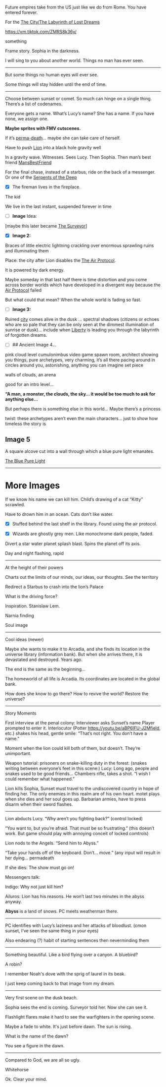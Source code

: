 Future empires take from the US just like we do from Rome. You have entered forever.

For the [The City/The Labyrinth of Lost Dreams](/p/10e73639c05f4ed1bc3262e2e8d8296c)

<https://vm.tiktok.com/ZMRS8k36y/>

something

Frame story. Sophia in the darkness.

I will sing to you about another world. Things no man has ever seen.

***

But some things no human eyes will ever see.

Some things will stay hidden until the end of time.

***

Choose between sunset or comet. So much can hinge on a single thing. There’s a list of codenames.

Everyone gets a name. What’s Lucy’s name? She has a name. If you have none, we assign one.

**Maybe sprites with FMV cutscenes.**

If it’s [perma-death](/p/1685a994ac7b4f0f9d79cad42388e2a4)… maybe she can take care of herself.

Have to push [Lion](/p/2001b9b679ed4d8abbd8cfb46998773c) into a black hole gravity well

In a gravity wave. Witnesses. Sees Lucy. Then Sophia. Then man’s best friend [MansBestFriend](/p/2e58a4c24f8e4bf2a6779f1fd191a209)

For the final chase, instead of a starbus, ride on the back of a messenger. Or one of the [Serpents of the Deep](/p/f118167e8a4f4bf58bfd839673c964c8)

*   [x] The fireman lives in the fireplace.

The kid

We live in the last instant, suspended forever in time

*   [ ] **Image** Idea:

\[maybe this later became [The Surveyor](/p/c7964e9075b3441eb4bd789fd283aa6a)]

*   [x] **Image 2:**

Braces of little electric lightning crackling over enormous sprawling ruins and illuminating them

Place: the city after Lion disables the [The Air Protocol](/p/39af5dfd7ca34fd2ad511129944e10c9).

It is powered by dark energy.

Maybe someday in that last half there is time distortion and you come across border worlds which have developed in a divergent way because the [Air Protocol](/p/39af5dfd7ca34fd2ad511129944e10c9) failed

But what could that mean? When the whole world is fading so fast.

*   [ ] **Image 3:**

Ruined [city](/p/10e73639c05f4ed1bc3262e2e8d8296c) comes alive in the dusk … spectral shadows (citizens or echoes who are so pale that they can be only seen at the dimmest illumination of sunrise or dusk)… include when [Liberty](/p/f92b3507b1bf46cc81c6c04fb40efa41) is leading you through the labyrinth of forgotten dreams.

*   [ ] \## Ancient Image 4…

pink cloud level cumulonimbus video game spawn room, architect showing you things, pure archetypes, very charming, it’s all there pacing around in circles around you, astonishing, anything you can imagine set piece

walls of clouds, an arena

good for an intro level…

**“A man, a monster, the clouds, the sky… it would be too much to ask for anything else…**

But perhaps there is something else in this world… Maybe there’s a princess

twist: these archetypes aren’t even the main characters… just to show how timeless the story is

## Image 5

A square alcove cut into a wall through which a blue pure light emanates.

[The Blue Pure Light](/p/4338fe85846e448a8de3cad2246860a5)

***

# More Images

If we know his name we can kill him. Child’s drawing of a cat “Kitty” scrawled.

Have to drown him in an ocean. Cats don’t like water.

*   [x] Stuffed behind the last shelf in the library. Found using the air protocol.

*   [x] Wizards are ghostly grey men. Like monochrome dark people, faded.

Divert a star water planet splash blast. Spins the planet off its axis.

Day and night flashing, rapid

***

At the height of their powers

Charts out the limits of our minds, our ideas, our thoughts. See the territory

Redirect a Starbus to crash into the lion’s Palace

What is the driving force?

Inspiration. Stanislaw Lem.

Narnia finding

Soul image

***

Cool ideas (newer)

Maybe she wants to make it to Arcadia, and she finds its location in the universe library (information bank). But when she arrives there, it is devastated and destroyed. Years ago.

The end is the same as the beginning…

The homeworld of all life is Arcadia. Its coordinates are located in the global bank.

How does she know to go there? How to revive the world? Restore the universe?

***

Story Moments

First interview at the penal colony:
Interviewer asks Sunset’s name
Player prompted to enter it.
Interlocutor (Potter <https://youtu.be/aBP6lFU-J2Mfield>, etc.) shakes his head, gentle smile:
“That’s not right. You don’t have a name."

Moment when the lion could kill both of them, but doesn’t. They’re unimportant.

Weapon tutorial: prisoners on snake-killing duty in the forest.
(snakes writing between everyone’s feet in this scene:)
Lucy: Long ago, people and snakes used to be good friends…
Chambers rifle, takes a shot.
“I wish I could remember what happened.”

Lion kills Sophia, Sunset must travel to the undiscovered country in hope of finding her. The only enemies in this realm are of his own heart.
motet plays when she dies and her soul goes up.
Barbarian armies, have to press disarm when their sword flashes.

***

Lion abducts Lucy. “Why aren’t you fighting back?” (control locked)

“You want to, but you’re afraid. That must be so frustrating.” (this doesn’t work. But game should play with annoying conceit of locked comtrols)

Lion nods to the Angels. “Send him to Abyss.”

“Take your hands off of the keyboard. Don’t… move.” (any input will result in her dying… permadeath

If she dies: The show must go on!

Messengers talk:

Indigo: Why not just kill him?

Ailuros: Lion has his reasons. He won’t last two minutes in the abyss anyway.

**Abyss** is a land of snows. PC meets weatherman there.

***

PC identifies with Lucy’s laziness and her attacks of bloodlust. (cmon sunset, I’ve seen the same thing in your eyes)

Also endearing (?) habit of starting sentences then neverminding them

***

Something beautiful. Like a bird flying over a canyon. A bluebird?

A robin?

I remember Noah's dove with the sprig of laurel in its beak.

I just keep coming back to that image from my dream.

***

Very first scene on the dusk beach.

Sophia sees the end is coming. Surveyor told her. Now she can see it.

Flashlight flares make it hard to see the warfighters in the opening scene.

Maybe a fade to white. It's just before dawn. The sun is rising.

What is the name of the dawn?

You see a figure in the dawn.

***

Compared to God, we are all so ugly.

Whitehorse

Ok. Clear your mind.
